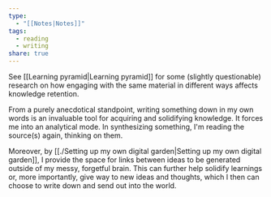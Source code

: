 ```yaml
---
type:
  - "[[Notes|Notes]]"
tags:
  - reading
  - writing
share: true
---
```


See [[Learning pyramid|Learning pyramid]] for some (slightly questionable) research on how engaging with the same material in different ways affects knowledge retention.

From a purely anecdotical standpoint, writing something down in my own words is an invaluable tool for acquiring and solidifying knowledge. It forces me into an analytical mode. In synthesizing something, I'm reading the source(s) again, thinking on them.

Moreover, by [[./Setting up my own digital garden|Setting up my own digital garden]], I provide the space for links between ideas to be generated outside of my messy, forgetful brain. This can further help solidify learnings or, more importantly, give way to new ideas and thoughts, which I then can choose to write down and send out into the world.